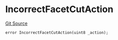 # IncorrectFacetCutAction
[Git Source](https://github.com/thrackle-io/rules-protocol/blob/108c58e2bb8e5c2e5062cebb48a41dcaadcbfcd8/src/economic/ruleStorage/RuleStorageDiamondLib.sol)


```solidity
error IncorrectFacetCutAction(uint8 _action);
```

